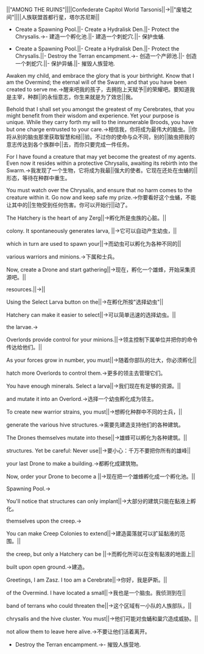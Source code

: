 ||"AMONG THE RUINS"||||Confederate Capitol World Tarsonis||->||"废墟之间"||||人族联盟首都行星，塔尔苏尼斯||

- Create a Spawning Pool.||- Create a Hydralisk Den.||- Protect the Chrysalis.->- 建造一个孵化池.||- 建造一个刺蛇穴.||- 保护虫蛹.

- Create a Spawning Pool.||- Create a Hydralisk Den.||- Protect the Chrysalis.||- Destroy the Terran encampment.->- 创造一个产卵池.||- 创造一个刺蛇穴.||- 保护异蛹.||- 摧毁人族营地.

Awaken my child, and embrace the glory that is your birthright. Know that I am the Overmind; the eternal will of the Swarm, and that you have been created to serve me.->醒来吧我的孩子，去拥抱上天赋予||的荣耀吧。要知道我是主宰，种群||的永恒意志，你生来就是为了效忠||我。

Behold that I shall set you amongst the greatest of my Cerebrates, that you might benefit from their wisdom and experience. Yet your purpose is unique. While they carry forth my will to the innumerable Broods, you have but one charge entrusted to your care.->相信我，你将成为最伟大的脑虫。||你将从别的脑虫那里获取智慧和经||验。不过你的使命与众不同，别的||脑虫把我的意志传达到各个族群中||去，而你只要完成一件任务。

For I have found a creature that may yet become the greatest of my agents. Even now it resides within a protective Chrysalis, awaiting its rebirth into the Swarm.->我发现了一个生物，它将成为我最||强大的使者。它现在还处在虫蛹的||形态，等待在种群中重生。

You must watch over the Chrysalis, and ensure that no harm comes to the creature within it. Go now and keep safe my prize.->你要看好这个虫蛹，不能让其中的||生物受到任何伤害。你可以开始行||动了。

The Hatchery is the heart of any Zerg||->孵化所是虫族的心脏。||

colony.  It spontaneously generates larva, ||->它可以自动产生幼虫，||

which in turn are used to spawn your||->而幼虫可以孵化为各种不同的||

various warriors and minions.->下属和士兵。

Now, create a Drone and start gathering||->现在，孵化一个雄蜂，开始采集资源吧。||

resources.||->||

Using the Select Larva button on the||->在孵化所按"选择幼虫"||

Hatchery can make it easier to select||->可以简单迅速的选择幼虫。||

the larvae.-> 

Overlords provide control for your minions.||->领主控制下属单位并把你的命令传达给他们。||

As your forces grow in number, you must||->随着你部队的壮大，你必须孵化||

hatch more Overlords to control them.->更多的领主去管理它们。

You have enough minerals. Select a larva||->我们现在有足够的资源。||

and mutate it into an Overlord.->选择一个幼虫孵化成为领主。

To create new warrior strains, you must||->想孵化种群中不同的士兵，||

generate the various hive structures.->需要先建造支持他们的各种建筑。

The Drones themselves mutate into these||->雄蜂可以孵化为各种建筑。||

structures.  Yet be careful:  Never use||->要小心：千万不要把你所有的雄峰||

your last Drone to make a building.->都孵化成建筑物。

Now, order your Drone to become a ||->现在把一个雄蜂孵化成一个孵化池。||

Spawning Pool.->  

You'll notice that structures can only implant||->大部分的建筑只能在黏液上孵化。

themselves upon the creep.-> 

You can make Creep Colonies to extend||->建造菌落就可以扩延黏液的范围。||

the creep, but only a Hatchery can be ||->而孵化所可以在没有黏液的地面上||

built upon open ground.->建造。

Greetings, I am Zasz.  I too am a Cerebrate||->你好，我是萨斯。||

of the Overmind.  I have located a small||->我也是一个脑虫。我侦测到在||

band of terrans who could threaten the||->这个区域有一小队的人族部队，||

chrysalis and the hive cluster.  You must||->他们可能对虫蛹和巢穴造成威胁。||

not allow them to leave here alive.->不要让他们活着离开。

- Destroy the Terran encampment.->- 摧毁人族营地.

